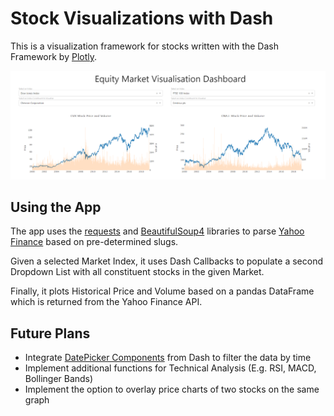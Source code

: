 # Stock Visualizations with Dash
This is a visualization framework for stocks written with the Dash Framework by [Plotly](https://plot.ly/).

![App Screenshot](https://github.com/NicholasTanWeiHong/dash-stock-visualizations/blob/master/images/screenshot.PNG "App Screenshot")

## Using the App
The app uses the [requests](https://realpython.com/python-requests/) and [BeautifulSoup4](https://www.crummy.com/software/BeautifulSoup/bs4/doc/) libraries to parse [Yahoo Finance](https://sg.finance.yahoo.com/) based on pre-determined slugs.

Given a selected Market Index, it uses Dash Callbacks to populate a second Dropdown List with all constituent stocks in the given Market.

Finally, it plots Historical Price and Volume based on a pandas DataFrame which is returned from the Yahoo Finance API.

## Future Plans
* Integrate [DatePicker Components](https://dash.plot.ly/dash-core-components/datepickersingle) from Dash to filter the data by time
* Implement additional functions for Technical Analysis (E.g. RSI, MACD, Bollinger Bands)
* Implement the option to overlay price charts of two stocks on the same graph
